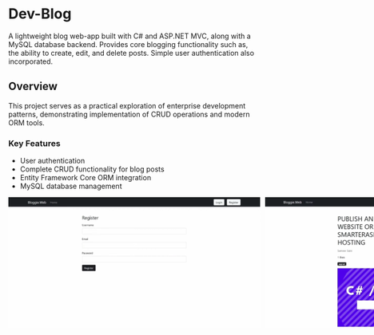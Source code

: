 # Dev-Blog

A lightweight blog web-app built with C# and ASP.NET MVC, along with a MySQL database backend. Provides core blogging functionality such as, the ability to create, edit, and delete posts. Simple user authentication also incorporated.

## Overview

This project serves as a practical exploration of enterprise development patterns, demonstrating implementation of CRUD operations and modern ORM tools.

### Key Features

- User authentication
- Complete CRUD functionality for blog posts
- Entity Framework Core ORM integration
- MySQL database management

<div style="display: flex; flex-direction: row; gap: 10px;">
  <img src="./Assets/Images/Dev-Blog-1.png" alt="Image 1" style="width: 640px; height: auto;" >
  <img src="./Assets/Images/Dev-Blog-2.png" alt="Image 1" style="width: 640px; height: auto;" >
  <img src="./Assets/Images/Dev-Blog-3.png" alt="Image 1" style="width: 640px; height: auto;" >
  <img src="./Assets/Images/Dev-Blog-4.png" alt="Image 1" style="width: 640px; height: auto;" >

</div>
